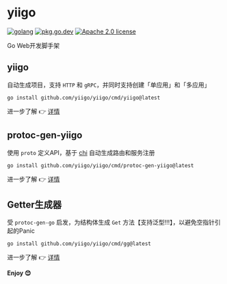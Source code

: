 # yiigo

[![golang](https://img.shields.io/badge/Language-Go-green.svg?style=flat)](https://golang.org)
[![pkg.go.dev](https://img.shields.io/badge/dev-reference-007d9c?logo=go&logoColor=white&style=flat)](https://pkg.go.dev/github.com/yiigo/yiigo)
[![Apache 2.0 license](http://img.shields.io/badge/license-Apache%202.0-brightgreen.svg)](http://opensource.org/licenses/apache2.0)

Go Web开发脚手架

## yiigo

自动生成项目，支持 `HTTP` 和 `gRPC`，并同时支持创建「单应用」和「多应用」

```shell
go install github.com/yiigo/yiigo/cmd/yiigo@latest
```

进一步了解 👉 [详情](cmd/yiigo/README.md)

## protoc-gen-yiigo

使用 `proto` 定义API，基于 [chi](https://github.com/go-chi/chi) 自动生成路由和服务注册

```shell
go install github.com/yiigo/yiigo/cmd/protoc-gen-yiigo@latest
```

进一步了解 👉 [详情](cmd/protoc-gen-yiigo/README.md)

## Getter生成器

受 `protoc-gen-go` 启发，为结构体生成 `Get` 方法【支持泛型!!!】，以避免空指针引起的Panic

```shell
go install github.com/yiigo/yiigo/cmd/gg@latest
```

进一步了解 👉 [详情](cmd/gg/README.md)

**Enjoy 😊**
